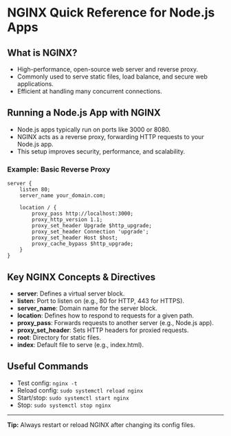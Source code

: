 # NGINX Quick Reference for Node.js Apps

## What is NGINX?

- High-performance, open-source web server and reverse proxy.
- Commonly used to serve static files, load balance, and secure web applications.
- Efficient at handling many concurrent connections.

## Running a Node.js App with NGINX

- Node.js apps typically run on ports like 3000 or 8080.
- NGINX acts as a reverse proxy, forwarding HTTP requests to your Node.js app.
- This setup improves security, performance, and scalability.

### Example: Basic Reverse Proxy

```nginx
server {
    listen 80;
    server_name your_domain.com;

    location / {
        proxy_pass http://localhost:3000;
        proxy_http_version 1.1;
        proxy_set_header Upgrade $http_upgrade;
        proxy_set_header Connection 'upgrade';
        proxy_set_header Host $host;
        proxy_cache_bypass $http_upgrade;
    }
}
```

## Key NGINX Concepts & Directives

- **server**: Defines a virtual server block.
- **listen**: Port to listen on (e.g., 80 for HTTP, 443 for HTTPS).
- **server_name**: Domain name for the server block.
- **location**: Defines how to respond to requests for a given path.
- **proxy_pass**: Forwards requests to another server (e.g., Node.js app).
- **proxy_set_header**: Sets HTTP headers for proxied requests.
- **root**: Directory for static files.
- **index**: Default file to serve (e.g., index.html).

## Useful Commands

- Test config: `nginx -t`
- Reload config: `sudo systemctl reload nginx`
- Start/stop: `sudo systemctl start nginx`
- Stop: `sudo systemctl stop nginx`

---

**Tip:** Always restart or reload NGINX after changing its config files.
